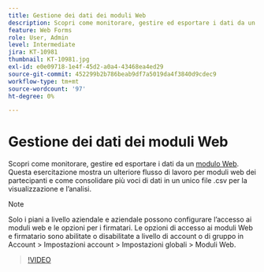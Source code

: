 ```yaml
---
title: Gestione dei dati dei moduli Web
description: Scopri come monitorare, gestire ed esportare i dati da un modulo Web
feature: Web Forms
role: User, Admin
level: Intermediate
jira: KT-10981
thumbnail: KT-10981.jpg
exl-id: e0e09718-1e4f-45d2-a0a4-43468ea4ed29
source-git-commit: 452299b2b786beab9df7a5019da4f3840d9cdec9
workflow-type: tm+mt
source-wordcount: '97'
ht-degree: 0%

---
```


# Gestione dei dati dei moduli Web

Scopri come monitorare, gestire ed esportare i dati da un [modulo Web](webform.md). Questa esercitazione mostra un ulteriore flusso di lavoro per moduli web dei partecipanti e come consolidare più voci di dati in un unico file .csv per la visualizzazione e l’analisi.

>[!NOTE]
>
>Solo i piani a livello aziendale e aziendale possono configurare l’accesso ai moduli web e le opzioni per i firmatari. Le opzioni di accesso ai moduli Web e firmatario sono abilitate o disabilitate a livello di account o di gruppo in Account > Impostazioni account > Impostazioni globali > Moduli Web.

>[!VIDEO](https://video.tv.adobe.com/v/3417074?quality=12&learn=on&hidetitle=true&captions=ita)
